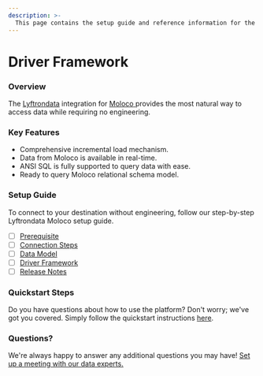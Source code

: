 ```yaml
---
description: >-
  This page contains the setup guide and reference information for the Moloco source connector.
---
```


# Driver Framework

### Overview

The [Lyftrondata](https://www.lyftrondata.com/) integration for [Moloco](https://www.lyftrondata.com/integration/moloco/)[ ](https://www.lyftrondata.com/integration/moloco/)provides the most natural way to access data while requiring no engineering.

### Key Features

* Comprehensive incremental load mechanism.
* Data from Moloco is available in real-time.&#x20;
* ANSI SQL is fully supported to query data with ease.
* Ready to query Moloco relational schema model.

### Setup Guide

To connect to your destination without engineering, follow our step-by-step Lyftrondata Moloco setup guide.

* [ ] [Prerequisite](../../marketing-analytics/moloco/prerequisite.md)
* [ ] [Connection Steps](../../marketing-analytics/moloco/connection-steps.md)
* [ ] [Data Model](../../marketing-analytics/moloco/data-model/)
* [ ] [Driver Framework](../../marketing-analytics/moloco/driver-framework/)
* [ ] [Release Notes](../../marketing-analytics/moloco/release-notes.md)

### Quickstart Steps

Do you have questions about how to use the platform? Don't worry; we've got you covered. Simply follow the quickstart instructions [here](../../../quickstart-steps.md).

### Questions? <a href="#questions" id="questions"></a>

We're always happy to answer any additional questions you may have! [Set up a meeting with our data experts.](https://www.lyftrondata.com/book-a-meeting/)


